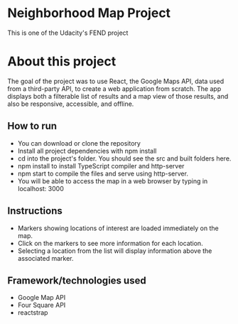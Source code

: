 # Neighborhood Map Project
This is one of the Udacity's FEND project

# About this project
The goal of the project was to use React, the Google Maps API, data used from a third-party API, to create a web application from scratch. The app displays both a filterable list of results and a map view of those results, and also be responsive, accessible, and offline.

## How to run 

- You can download or clone the repository 
- Install all project dependencies with npm install
- cd into the project's folder. You should see the src and built folders here.
- npm install to install TypeScript compiler and http-server
- npm start to compile the files and serve using http-server.
- You will be able to access the map in a web browser by typing in localhost: 3000

## Instructions

- Markers showing locations of interest are loaded immediately on the map.
- Click on the markers to see more information for each location.
- Selecting a location from the list will display information above the associated marker.

## Framework/technologies used

- Google Map API
- Four Square API
- reactstrap



